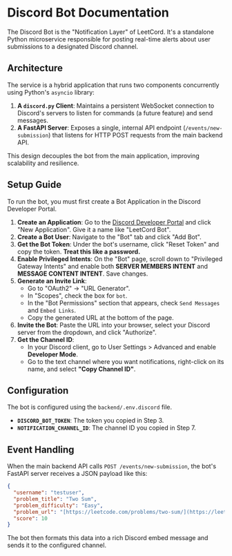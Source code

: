 # Discord Bot Documentation

The Discord Bot is the "Notification Layer" of LeetCord. It's a standalone Python microservice responsible for posting real-time alerts about user submissions to a designated Discord channel.

## Architecture

The service is a hybrid application that runs two components concurrently using Python's `asyncio` library:
1.  **A `discord.py` Client**: Maintains a persistent WebSocket connection to Discord's servers to listen for commands (a future feature) and send messages.
2.  **A FastAPI Server**: Exposes a single, internal API endpoint (`/events/new-submission`) that listens for HTTP POST requests from the main backend API.

This design decouples the bot from the main application, improving scalability and resilience.

## Setup Guide

To run the bot, you must first create a Bot Application in the Discord Developer Portal.

1.  **Create an Application**: Go to the [Discord Developer Portal](https://discord.com/developers/applications) and click "New Application". Give it a name like "LeetCord Bot".
2.  **Create a Bot User**: Navigate to the "Bot" tab and click "Add Bot".
3.  **Get the Bot Token**: Under the bot's username, click "Reset Token" and copy the token. **Treat this like a password.**
4.  **Enable Privileged Intents**: On the "Bot" page, scroll down to "Privileged Gateway Intents" and enable both **SERVER MEMBERS INTENT** and **MESSAGE CONTENT INTENT**. Save changes. 
5.  **Generate an Invite Link**:
    - Go to "OAuth2" -> "URL Generator".
    - In "Scopes", check the box for `bot`.
    - In the "Bot Permissions" section that appears, check `Send Messages` and `Embed Links`.
    - Copy the generated URL at the bottom of the page.
6.  **Invite the Bot**: Paste the URL into your browser, select your Discord server from the dropdown, and click "Authorize".
7.  **Get the Channel ID**:
    - In your Discord client, go to User Settings > Advanced and enable **Developer Mode**.
    - Go to the text channel where you want notifications, right-click on its name, and select **"Copy Channel ID"**.

## Configuration

The bot is configured using the `backend/.env.discord` file.

-   **`DISCORD_BOT_TOKEN`**: The token you copied in Step 3.
-   **`NOTIFICATION_CHANNEL_ID`**: The channel ID you copied in Step 7.

## Event Handling

When the main backend API calls `POST /events/new-submission`, the bot's FastAPI server receives a JSON payload like this:
```json
{
  "username": "testuser",
  "problem_title": "Two Sum",
  "problem_difficulty": "Easy",
  "problem_url": "[https://leetcode.com/problems/two-sum/](https://leetcode.com/problems/two-sum/)",
  "score": 10
}
````

The bot then formats this data into a rich Discord embed message and sends it to the configured channel.
